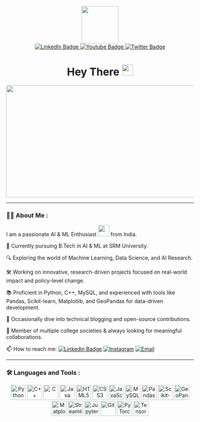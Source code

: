<div id="header" align="center">
  <img src="https://media2.giphy.com/media/v1.Y2lkPTc5MGI3NjExbjF0bmpjOGZ2NjFlMzZlcWQ1ejVkNWtnb2d4YnRqNzhjbnZxcWRuOCZlcD12MV9pbnRlcm5hbF9naWZfYnlfaWQmY3Q9Zw/78XCFBGOlS6keY1Bil/giphy.gif" width="100"/>
</div>


<div id="badges" align="center" >
  <a href="your-linkedin-URL">
    <img src="https://img.shields.io/badge/LinkedIn-blue?style=for-the-badge&logo=linkedin&logoColor=white" alt="LinkedIn Badge"/>
  </a>
  <a href="your-youtube-URL">
    <img src="https://img.shields.io/badge/YouTube-red?style=for-the-badge&logo=youtube&logoColor=white" alt="Youtube Badge"/>
  </a>
  <a href="your-twitter-URL">
    <img src="https://img.shields.io/badge/Twitter-blue?style=for-the-badge&logo=twitter&logoColor=white" alt="Twitter Badge"/>
  </a>
</div>


<h1 align="center">
  Hey There 
  <img src="https://media.giphy.com/media/hvRJCLFzcasrR4ia7z/giphy.gif" width="30px"/>
</h1>


<div align="center">
  <img src="https://media1.giphy.com/media/v1.Y2lkPTc5MGI3NjExNmVoZWtxcmlkNXNnM3RqaHZiMHlvamxjMmp0aG5mem9sYms0MjJ0ZSZlcD12MV9pbnRlcm5hbF9naWZfYnlfaWQmY3Q9Zw/H03PuVdwREB21ANkLX/giphy.gif" width="600" height="300"/>
</div>


---

### :woman_technologist: About Me :
I am a passionate AI & ML Enthusiast <img src="https://media.giphy.com/media/WUlplcMpOCEmTGBtBW/giphy.gif" width="30"> from India.

🧠 Currently pursuing B.Tech in AI & ML at SRM University.

🔍 Exploring the world of Machine Learning, Data Science, and AI Research.

🛠️ Working on innovative, research-driven projects focused on real-world impact and policy-level change.

📚 Proficient in Python, C++, MySQL, and experienced with tools like Pandas, Scikit-learn, Matplotlib, and GeoPandas for data-driven development.

📝 Occasionally dive into technical blogging and open-source contributions.

🎯 Member of multiple college societies & always looking for meaningful collaborations.

📫 How to reach me: [![Linkedin Badge](https://img.shields.io/badge/-LinkedIN-blue?style=flat&logo=Linkedin&logoColor=white)](https://www.linkedin.com/in/farjan-alam-926b22218/) [![Instagram](https://img.shields.io/badge/Instagram-%23E4405F.svg?style=flat&logo=instagram&logoColor=white)](https://www.instagram.com/alamfarzann/) [![Email](https://img.shields.io/badge/Email-D14836?style=flat&logo=gmail&logoColor=white)](mailto:farjanlam16@gmail.com)

---

### :hammer_and_wrench: Languages and Tools :

<div align="center">
  <!-- Python -->
  <img src="https://cdn.jsdelivr.net/gh/devicons/devicon/icons/python/python-original.svg" title="Python" alt="Python" width="40" height="40"/>

  <!-- C++ -->
  <img src="https://cdn.jsdelivr.net/gh/devicons/devicon/icons/cplusplus/cplusplus-original.svg" title="C++" alt="C++" width="40" height="40"/>

  <!-- C -->
  <img src="https://cdn.jsdelivr.net/gh/devicons/devicon/icons/c/c-original.svg" title="C" alt="C" width="40" height="40"/>

  <!-- Java -->
  <img src="https://cdn.jsdelivr.net/gh/devicons/devicon/icons/java/java-original.svg" title="Java" alt="Java" width="40" height="40"/>

  <!-- HTML -->
  <img src="https://cdn.jsdelivr.net/gh/devicons/devicon/icons/html5/html5-original.svg" title="HTML5" alt="HTML5" width="40" height="40"/>

  <!-- CSS -->
  <img src="https://cdn.jsdelivr.net/gh/devicons/devicon/icons/css3/css3-original.svg" title="CSS3" alt="CSS3" width="40" height="40"/>

  <!-- JavaScript -->
  <img src="https://cdn.jsdelivr.net/gh/devicons/devicon/icons/javascript/javascript-original.svg" title="JavaScript" alt="JavaScript" width="40" height="40"/>

  <!-- MySQL -->
  <img src="https://cdn.jsdelivr.net/gh/devicons/devicon/icons/mysql/mysql-original-wordmark.svg" title="MySQL" alt="MySQL" width="40" height="40"/>

  <!-- Pandas -->
  <img src="https://raw.githubusercontent.com/simple-icons/simple-icons/develop/icons/pandas.svg" title="Pandas" alt="Pandas" width="40" height="40"/>

  <!-- Scikit-learn -->
  <img src="https://upload.wikimedia.org/wikipedia/commons/0/05/Scikit_learn_logo_small.svg" title="Scikit-learn" alt="Scikit-learn" width="40" height="40"/>

  <!-- GeoPandas -->
  <img src="https://geopandas.org/en/stable/_static/geopandas.svg" title="GeoPandas" alt="GeoPandas" width="40" height="40"/>

  <!-- Matplotlib -->
  <img src="https://matplotlib.org/_static/images/logo2.svg" title="Matplotlib" alt="Matplotlib" width="40" height="40"/>

  <!-- Streamlit -->
  <img src="https://streamlit.io/images/brand/streamlit-logo-primary-colormark-darktext.svg" title="Streamlit" alt="Streamlit" width="40" height="40"/>

  <!-- Jupyter -->
  <img src="https://cdn.jsdelivr.net/gh/devicons/devicon/icons/jupyter/jupyter-original-wordmark.svg" title="Jupyter" alt="Jupyter" width="40" height="40"/>

  <!-- Git -->
  <img src="https://cdn.jsdelivr.net/gh/devicons/devicon/icons/git/git-original-wordmark.svg" title="Git" alt="Git" width="40" height="40"/>

  <!-- PyTorch -->
  <img src="https://cdn.jsdelivr.net/gh/devicons/devicon/icons/pytorch/pytorch-original.svg" title="PyTorch" alt="PyTorch" width="40" height="40"/>

  <!-- TensorFlow -->
  <img src="https://cdn.jsdelivr.net/gh/devicons/devicon/icons/tensorflow/tensorflow-original.svg" title="TensorFlow" alt="TensorFlow" width="40" height="40"/>
</div>





















